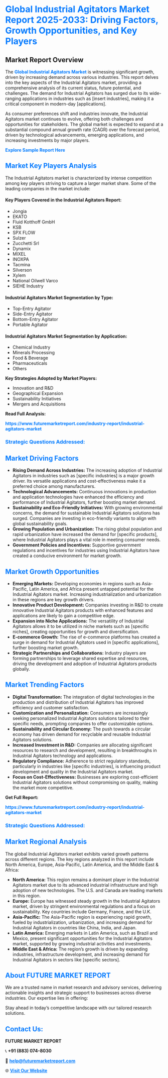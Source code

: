 <h1 style="color: #007BFF;">Global Industrial Agitators Market Report 2025-2033: Driving Factors, Growth Opportunities, and Key Players</h1>

<section id="overview">
<h2>Market Report Overview</h2>
<p>The <a href="https://www.futuremarketreport.com/industry-report/industrial-agitators-market" style="color: #007BFF; text-decoration: none;"><strong>Global Industrial Agitators Market</strong></a> is witnessing significant growth, driven by increasing demand across various industries. This report delves into the key aspects of the Industrial Agitators market, providing a comprehensive analysis of its current status, future potential, and challenges. The demand for Industrial Agitators has surged due to its wide-ranging applications in industries such as [insert industries], making it a critical component in modern-day [applications].</p>
<p>As consumer preferences shift and industries innovate, the Industrial Agitators market continues to evolve, offering both challenges and opportunities for stakeholders. The global market is expected to expand at a substantial compound annual growth rate (CAGR) over the forecast period, driven by technological advancements, emerging applications, and increasing investments by major players.</p>
</section>

<section id="overview">
<p><a href="https://www.futuremarketreport.com/request-sample/reportId=87774" style="color: #007BFF; text-decoration: none;"><strong>Explore Sample Report Here</strong></a></p>
</section>

<section id="key-players">
<h2 style="color: #007BFF;">Market Key Players Analysis</h2>
<p>The Industrial Agitators market is characterized by intense competition among key players striving to capture a larger market share. Some of the leading companies in the market include:</p>
<h4>Key Players Covered in the Industrial Agitators Report:</h4>
<ul><li>Jongia</li><li>EKATO</li><li>Fluid Kotthoff GmbH</li><li>KSB</li><li>SPX FLOW</li><li>Sulzer</li><li>Zucchetti Srl</li><li>Dynamix</li><li>MIXEL</li><li>INOXPA</li><li>Tacmina</li><li>Silverson</li><li>Xylem</li><li>National Oilwell Varco</li><li>SIEHE Industry</li></ul>
<h4>Industrial Agitators Market Segmentation by Type:</h4>
<ul><li>Top-Entry Agitator</li><li>Side-Entry Agitator</li><li>Bottom-Entry Agitator</li><li>Portable Agitator</li></ul>

<h4>Industrial Agitators Market Segmentation by Application:</h4>
<ul><li>Chemical Industry</li><li>Minerals Processing</li><li>Food &amp; Beverage</li><li>Pharmaceuticals</li><li>Others</li></ul>
<p><strong>Key Strategies Adopted by Market Players:</strong></p>
<ul>
<li>Innovation and R&D</li>
<li>Geographical Expansion</li>
<li>Sustainability Initiatives</li>
<li>Mergers and Acquisitions</li>
</ul>
</section>

<section>
<p><strong>Read Full Analysis: </strong></p><a href="https://www.futuremarketreport.com/industry-report/industrial-agitators-market" style="color: #007BFF; text-decoration: none;"><strong>https://www.futuremarketreport.com/industry-report/industrial-agitators-market</strong></a>
<h3 style="color: #007BFF;">Strategic Questions Addressed:</h3>
</section>

<section id="driving-factors">
<h2 style="color: #007BFF;">Market Driving Factors</h2>
<ul>
<li><strong>Rising Demand Across Industries:</strong> The increasing adoption of Industrial Agitators in industries such as [specific industries] is a major growth driver. Its versatile applications and cost-effectiveness make it a preferred choice among manufacturers.</li>
<li><strong>Technological Advancements:</strong> Continuous innovations in production and application technologies have enhanced the efficiency and performance of Industrial Agitators, further boosting market demand.</li>
<li><strong>Sustainability and Eco-Friendly Initiatives:</strong> With growing environmental concerns, the demand for sustainable Industrial Agitators solutions has surged. Companies are investing in eco-friendly variants to align with global sustainability goals.</li>
<li><strong>Growing Population and Urbanization:</strong> The rising global population and rapid urbanization have increased the demand for [specific products], where Industrial Agitators plays a vital role in meeting consumer needs.</li>
<li><strong>Government Policies and Incentives:</strong> Supportive government regulations and incentives for industries using Industrial Agitators have created a conducive environment for market growth.</li>
</ul>
</section>

<section id="growth-opportunities">
<h2 style="color: #007BFF;">Market Growth Opportunities</h2>
<ul>
<li><strong>Emerging Markets:</strong> Developing economies in regions such as Asia-Pacific, Latin America, and Africa present untapped potential for the Industrial Agitators market. Increasing industrialization and urbanization in these regions are key growth drivers.</li>
<li><strong>Innovative Product Development:</strong> Companies investing in R&D to create innovative Industrial Agitators products with enhanced features and applications are likely to gain a competitive edge.</li>
<li><strong>Expansion into Niche Applications:</strong> The versatility of Industrial Agitators allows it to be utilized in niche markets such as [specific niches], creating opportunities for growth and diversification.</li>
<li><strong>E-commerce Growth:</strong> The rise of e-commerce platforms has created a surge in demand for Industrial Agitators used in [specific applications], further boosting market growth.</li>
<li><strong>Strategic Partnerships and Collaborations:</strong> Industry players are forming partnerships to leverage shared expertise and resources, driving the development and adoption of Industrial Agitators products globally.</li>
</ul>
</section>

<section id="trending-factors">
<h2 style="color: #007BFF;">Market Trending Factors</h2>
<ul>
<li><strong>Digital Transformation:</strong> The integration of digital technologies in the production and distribution of Industrial Agitators has improved efficiency and customer satisfaction.</li>
<li><strong>Customization and Personalization:</strong> Consumers are increasingly seeking personalized Industrial Agitators solutions tailored to their specific needs, prompting companies to offer customizable options.</li>
<li><strong>Sustainability and Circular Economy:</strong> The push towards a circular economy has driven demand for recyclable and reusable Industrial Agitators solutions.</li>
<li><strong>Increased Investment in R&D:</strong> Companies are allocating significant resources to research and development, resulting in breakthroughs in Industrial Agitators technology and applications.</li>
<li><strong>Regulatory Compliance:</strong> Adherence to strict regulatory standards, particularly in industries like [specific industries], is influencing product development and quality in the Industrial Agitators market.</li>
<li><strong>Focus on Cost-Effectiveness:</strong> Businesses are exploring cost-efficient Industrial Agitators solutions without compromising on quality, making the market more competitive.</li>
</ul>
</section>

<section>
<p><strong>Get Full Report: </strong></p><a href="https://www.futuremarketreport.com/industry-report/industrial-agitators-market" style="color: #007BFF; text-decoration: none;"><strong>https://www.futuremarketreport.com/industry-report/industrial-agitators-market</strong></a>
<h3 style="color: #007BFF;">Strategic Questions Addressed:</h3>
</section>


<section id="regional-analysis">
<h2 style="color: #007BFF;">Market Regional Analysis</h2>
<p>The global Industrial Agitators market exhibits varied growth patterns across different regions. The key regions analyzed in this report include North America, Europe, Asia-Pacific, Latin America, and the Middle East & Africa:</p>
<ul>
<li><strong>North America:</strong> This region remains a dominant player in the Industrial Agitators market due to its advanced industrial infrastructure and high adoption of new technologies. The U.S. and Canada are leading markets in this region.</li>
<li><strong>Europe:</strong> Europe has witnessed steady growth in the Industrial Agitators market, driven by stringent environmental regulations and a focus on sustainability. Key countries include Germany, France, and the U.K.</li>
<li><strong>Asia-Pacific:</strong> The Asia-Pacific region is experiencing rapid growth, fueled by industrialization, urbanization, and increasing demand for Industrial Agitators in countries like China, India, and Japan.</li>
<li><strong>Latin America:</strong> Emerging markets in Latin America, such as Brazil and Mexico, present significant opportunities for the Industrial Agitators market, supported by growing industrial activities and investments.</li>
<li><strong>Middle East & Africa:</strong> The region’s growth is driven by expanding industries, infrastructure development, and increasing demand for Industrial Agitators in sectors like [specific sectors].</li>
</ul>
</section>

<footer>
<h2 style="color: #007BFF;">About FUTURE MARKET REPORT</h2>
<p>We are a trusted name in market research and advisory services, delivering actionable insights and strategic support to businesses across diverse industries. Our expertise lies in offering:</p>

<p>Stay ahead in today’s competitive landscape with our tailored research solutions.</p>

<h2 style="color: #007BFF;">Contact Us:</h2>
<p><strong>FUTURE MARKET REPORT</strong></p>
<p>📞 <strong>+91 (883) 074-8030</strong></p>
<p>📧 <strong><a href="mailto:help@futuremarketreport.com" style="color: #007BFF;">help@futuremarketreport.com</a></strong></p>
<p>🌐 <strong><a href="https://www.futuremarketreport.com/" style="color: #007BFF;">Visit Our Website</a></strong></p>
</footer>